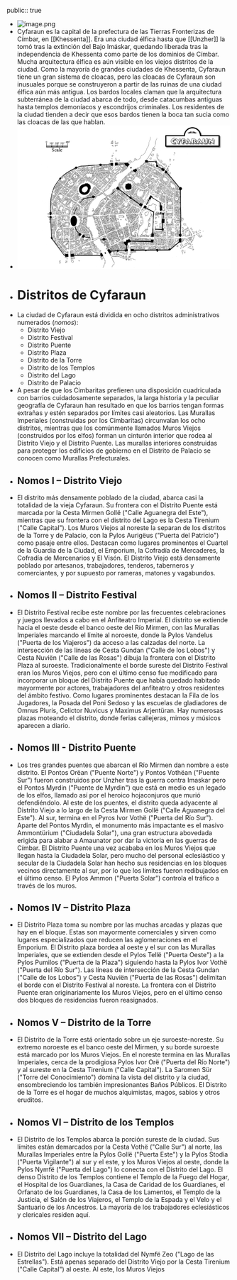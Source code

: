 public:: true

- ![image.png](../assets/image_1747073496852_0.png)
- Cyfaraun es la capital de la prefectura de las Tierras Fronterizas de Címbar, en [[Khessenta]]. Era una ciudad élfica hasta que [[Unzher]] la tomó tras la extinción del Bajo Imáskar, quedando liberada tras la independencia de Khessenta como parte de los dominios de Címbar. Mucha arquitectura élfica es aún visible en los viejos distritos de la ciudad. Como la mayoría de grandes ciudades de Khessenta, Cyfaraun tiene un gran sistema de cloacas, pero las cloacas de Cyfaraun son inusuales porque se construyeron a partir de las ruinas de una ciudad élfica aún más antigua. Los bardos locales claman que la arquitectura subterránea de la ciudad abarca de todo, desde catacumbas antiguas hasta templos demoníacos y escondrijos criminales. Los residentes de la ciudad tienden a decir que esos bardos tienen la boca tan sucia como las cloacas de las que hablan.
- ![image.png](../assets/image_1747092063246_0.png)
- # Distritos de Cyfaraun
- La ciudad de Cyfaraun está dividida en ocho distritos administrativos numerados (*nomos*):
	- Distrito Viejo
	- Distrito Festival
	- Distrito Puente
	- Distrito Plaza
	- Distrito de la Torre
	- Distrito de los Templos
	- Distrito del Lago
	- Distrito de Palacio
- A pesar de que los Cimbaritas prefieren una disposición cuadriculada con barrios cuidadosamente separados, la larga historia y la peculiar geografía de Cyfaraun han resultado en que los barrios tengan formas extrañas y estén separados por límites casi aleatorios. Las Murallas Imperiales (construidas por los Cimbaritas) circunvalan los ocho distritos, mientras que los comúnmente llamados Muros Viejos (construidos por los elfos) forman un cinturón interior que rodea al Distrito Viejo y el Distrito Puente. Las murallas interiores construidas para proteger los edificios de gobierno en el Distrito de Palacio se conocen como Murallas Prefecturales.
- ## Nomos I – Distrito Viejo
- El distrito más densamente poblado de la ciudad, abarca casi la totalidad de la vieja Cyfaraun. Su frontera con el Distrito Puente está marcada por la Cesta Mirmen Gollë ("Calle Aguanegra del Este"), mientras que su frontera con el distrito del Lago es la Cesta Tirenium ("Calle Capital"). Los Muros Viejos al noreste la separan de los distritos de la Torre y de Palacio, con la Pylos Aurigëus ("Puerta del Patricio") como pasaje entre ellos. Destacan como lugares prominentes el Cuartel de la Guardia de la Ciudad, el Emporium, la Cofradía de Mercaderes, la Cofradía de Mercenarios y El Visón. El Distrito Viejo está densamente poblado por artesanos, trabajadores, tenderos, taberneros y comerciantes, y por supuesto por rameras, matones y vagabundos.
- ## Nomos II – Distrito Festival
- El Distrito Festival recibe este nombre por las frecuentes celebraciones y juegos llevados a cabo en el Anfiteatro Imperial. El distrito se extiende hacia el oeste desde el banco oeste del Río Mirmen, con las Murallas Imperiales marcando el límite al noroeste, donde la Pylos Vandelus ("Puerta de los Viajeros") da acceso a las calzadas del norte. La intersección de las líneas de Cesta Gundan ("Calle de los Lobos") y Cesta Nuviën ("Calle de las Rosas") dibuja la frontera con el Distrito Plaza al suroeste. Tradicionalmente el borde sureste del Distrito Festival eran los Muros Viejos, pero con el último censo fue modificado para incorporar un bloque del Distrito Puente que había quedado habitado mayormente por actores, trabajadores del anfiteatro y otros residentes del ámbito festivo. Como lugares prominentes destacan la Fila de los Jugadores, la Posada del Poni Sedoso y las escuelas de gladiadores de Omnus Pluris, Celictor Nuvicus y Maximus Arjentüran. Hay numerosas plazas moteando el distrito, donde ferias callejeras, mimos y músicos aparecen a diario.
- ## Nomos III - Distrito Puente
- Los tres grandes puentes que abarcan el Río Mirmen dan nombre a este distrito. El Pontos Orëan ("Puente Norte") y Pontos Vothëan ("Puente Sur") fueron construidos por Unzher tras la guerra contra Imaskar pero el Pontos Myrdin ("Puente de Myrdin") que está en medio es un legado de los elfos, llamado así por el heroico hojaconjuros que murió defendiéndolo. Al este de los puentes, el distrito queda adyacente al Distrito Viejo a lo largo de la Cesta Mirmen Gollë ("Calle Aguanegra del Este"). Al sur, termina en el Pyros Ivor Vothë ("Puerta del Río Sur"). Aparte del Pontos Myrdin, el monumento más impactante es el masivo Ammontürium ("Ciudadela Solar"), una gran estructura abovedada erigida para alabar a Amaunator por dar la victoria en las guerras de Címbar. El Distrito Puente una vez acababa en los Muros Viejos que llegan hasta la Ciudadela Solar, pero mucho del personal eclesiástico y secular de la Ciudadela Solar han hecho sus residencias en los bloques vecinos directamente al sur, por lo que los límites fueron redibujados en el último censo. El Pylos Ammon ("Puerta Solar") controla el tráfico a través de los muros.
- ## Nomos IV – Distrito Plaza
- El Distrito Plaza toma su nombre por las muchas arcadas y plazas que hay en el bloque. Estas son mayormente comerciales y sirven como lugares especializados que reducen las aglomeraciones en el Emporium. El Distrito plaza bordea al oeste y el sur con las Murallas Imperiales, que se extienden desde el Pylos Tellë ("Puerta Oeste") a la Pylos Pumilos ("Puerta de la Plaza") siguiendo hasta la Pylos Ivor Vothë ("Puerta del Río Sur"). Las líneas de intersección de la Cesta Gundan ("Calle de los Lobos") y Cesta Nuviën ("Puerta de las Rosas") delimitan el borde con el Distrito Festival al noreste. La frontera con el Distrito Puente eran originariamente los Muros Viejos, pero en el último censo dos bloques de residencias fueron reasignados.
- ## Nomos V – Distrito de la Torre
- El Distrito de la Torre está orientado sobre un eje suroeste-noreste. Su extremo noroeste es el banco oeste del Mirmen, y su borde suroeste está marcado por los Muros Viejos. En el noreste termina en las Murallas Imperiales, cerca de la prodigiosa Pylos Ivor Orë ("Puerta del Río Norte") y al sureste en la Cesta Tirenium ("Calle Capital"). La Saromen Sür ("Torre del Conocimiento") domina la vista del distrito y la ciudad, ensombreciendo los también impresionantes Baños Públicos. El Distrito de la Torre es el hogar de muchos alquimistas, magos, sabios y otros eruditos.
- ## Nomos VI – Distrito de los Templos
- El Distrito de los Templos abarca la porción sureste de la ciudad. Sus límites están demarcados por la Cesta Vothë ("Calle Sur") al norte, las Murallas Imperiales entre la Pylos Gollë ("Puerta Este") y la Pylos Stodia ("Puerta Vigilante") al sur y el este, y los Muros Viejos al oeste, donde la Pylos Nymfë ("Puerta del Lago") lo conecta con el Distrito del Lago. El denso Distrito de los Templos contiene el Templo de la Fuego del Hogar, el Hospital de los Guardianes, la Casa de Caridad de los Guardianes, el Orfanato de los Guardianes, la Casa de los Lamentos, el Templo de la Justicia, el Salón de los Viajeros, el Templo de la Espada y el Velo y el Santuario de los Ancestros. La mayoría de los trabajadores eclesiásticos y clericales residen aquí.
- ## Nomos VII – Distrito del Lago
- El Distrito del Lago incluye la totalidad del Nymfë Zeo ("Lago de las Estrellas"). Está apenas separado del Distrito Viejo por la Cesta Tirenium ("Calle Capital") al oeste. Al este, los Muros Viejos